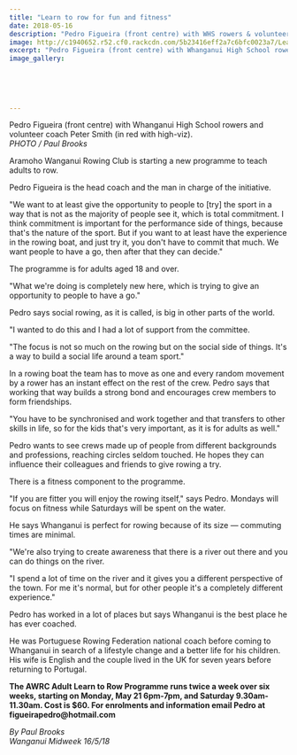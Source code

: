 ```yaml
---
title: "Learn to row for fun and fitness"
date: 2018-05-16
description: "Pedro Figueira (front centre) with WHS rowers & volunteer coach Peter Smith..."
image: http://c1940652.r52.cf0.rackcdn.com/5b23416eff2a7c6bfc0023a7/Learn-to-Row-midweek-16-may.jpg
excerpt: "Pedro Figueira (front centre) with Whanganui High School rowers and volunteer coach Peter Smith."
image_gallery:
    
    
    
    
    
---
```


<p><span>Pedro Figueira (front centre) with Whanganui High School rowers and volunteer coach Peter Smith (in red with high-viz). <br /><em>PHOTO / Paul Brooks</em></span></p>
<p class="element element-paragraph">Aramoho Wanganui Rowing Club is starting a new programme to teach adults to row.</p>
<p class="element element-paragraph">Pedro Figueira is the head coach and the man in charge of the initiative.</p>
<p class="element element-paragraph">"We want to at least give the opportunity to people to [try] the sport in a way that is not as the majority of people see it, which is total commitment. I think commitment is important for the performance side of things, because that's the nature of the sport. But if you want to at least have the experience in the rowing boat, and just try it, you don't have to commit that much. We want people to have a go, then after that they can decide."</p>
<p class="element element-paragraph">The programme is for adults aged 18 and over.</p>
<p class="element element-paragraph">"What we're doing is completely new here, which is trying to give an opportunity to people to have a go."</p>
<p class="element element-paragraph">Pedro says social rowing, as it is called, is big in other parts of the world.</p>
<p class="element element-paragraph">"I wanted to do this and I had a lot of support from the committee.</p>
<p class="element element-paragraph">"The focus is not so much on the rowing but on the social side of things. It's a way to build a social life around a team sport."</p>
<p class="element element-paragraph">In a rowing boat the team has to move as one and every random movement by a rower has an instant effect on the rest of the crew. Pedro says that working that way builds a strong bond and encourages crew members to form friendships.</p>
<p class="element element-paragraph">"You have to be synchronised and work together and that transfers to other skills in life, so for the kids that's very important, as it is for adults as well."</p>
<p class="element element-paragraph">Pedro wants to see crews made up of people from different backgrounds and professions, reaching circles seldom touched. He hopes they can influence their colleagues and friends to give rowing a try.</p>
<p class="element element-paragraph">There is a fitness component to the programme.</p>
<p class="element element-paragraph">"If you are fitter you will enjoy the rowing itself," says Pedro. Mondays will focus on fitness while Saturdays will be spent on the water.</p>
<p class="element element-paragraph">He says Whanganui is perfect for rowing because of its size &mdash; commuting times are minimal.</p>
<p class="element element-paragraph">"We're also trying to create awareness that there is a river out there and you can do things on the river.</p>
<p class="element element-paragraph">"I spend a lot of time on the river and it gives you a different perspective of the town. For me it's normal, but for other people it's a completely different experience."</p>
<p class="element element-paragraph">Pedro has worked in a lot of places but says Whanganui is the best place he has ever coached.</p>
<p class="element element-paragraph">He was Portuguese Rowing Federation national coach before coming to Whanganui in search of a lifestyle change and a better life for his children. His wife is English and the couple lived in the UK for seven years before returning to Portugal.</p>
<p class="element element-paragraph"><strong>The AWRC Adult Learn to Row Programme runs twice a week over six weeks, starting on Monday, May 21 6pm-7pm, and Saturday 9.30am-11.30am. Cost is $60. For enrolments and information email Pedro at figueirapedro@hotmail.com</strong></p>
<p><span><em>By Paul Brooks<br />Wanganui Midweek 16/5/18</em></span></p>

